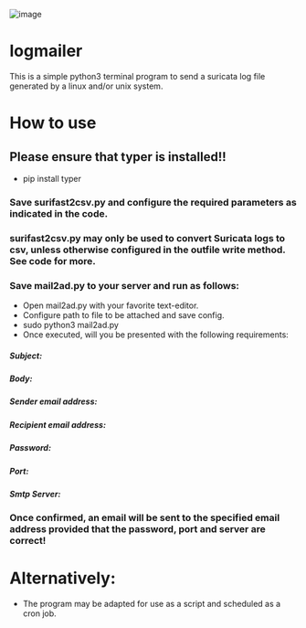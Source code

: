 ![image](https://user-images.githubusercontent.com/101802030/215310059-35e6640f-49c3-49b7-8e1f-e841d578092e.png)


# logmailer
This is a simple python3 terminal program to send a suricata log file generated by a linux and/or unix system.

# How to use

## Please ensure that typer is installed!! 
- pip install typer

### Save surifast2csv.py and configure the required parameters as indicated in the code.
### surifast2csv.py may only be used to convert Suricata logs to csv, unless otherwise configured in the outfile write method. See code for more.
### Save mail2ad.py to your server and run as follows:
- Open mail2ad.py with your favorite text-editor.
- Configure path to file to be attached and save config.
- sudo python3 mail2ad.py
- Once executed, will you be presented with the following requirements:
##### Subject:
##### Body:
##### Sender email address:
##### Recipient email address:
##### Password:
##### Port:
##### Smtp Server:

### Once confirmed, an email will be sent to the specified email address provided that the password, port and server are correct!

# Alternatively:
- The program may be adapted for use as a script and scheduled as a cron job.
